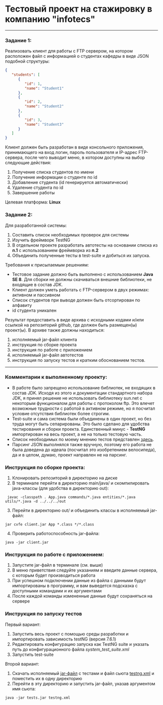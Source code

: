 # Тестовый проект на стажировку в компанию "infotecs"
------------------------------------------------------------
### Задание 1:
Реализовать клиент для работы с FTP сервером, на котором расположен файл с информацией о студентах кафедры в виде JSON подобной структуры:
```json
{
   "students": [
      {
         "id": 1,
         "name": "Student1"
      },
      {
         "id": 2,
         "name": "Student2"
      },
      {
         "id": 3,
         "name": "Student3"
      }
   ]
}
```
Клиент должен быть разработан в виде консольного приложения, принимающего на вход логин, пароль пользователя и IP-адрес FTP-сервера, после чего выводит меню, в котором доступны на выбор следующие действия:
1.	Получение списка студентов по имени
2.	Получение информации о студенте по id
3.	Добавление студента (id генерируется автоматически)
4.	Удаление студента по id
5.	Завершение работы

Целевая платформа: **Linux**

### Задание 2:
Для разработанной системы:
1.	Составить список необходимых проверок для системы
2.	Изучить фреймворк TestNG
3.	В отдельном проекте разработать автотесты на основании списка из **п.1** с использованием фреймворка из **п.2**
4.	Объединить полученные тесты в test-suite и добиться их запуска.

Требования к присылаемым решениям:
* Тестовое задание должно быть выполнено с использованием **Java SE 8**. Для сборки не должны скачиваться внешние библиотеки, не входящие в состав JDK.
* Клиент должен уметь работать с FTP-сервером в двух режимах: активном и пассивном
* Список студентов при выводе должен быть отсортирован по алфавиту
* id студента уникален

Результат предоставить в виде архива с исходными кодами и/или ссылкой на репозиторий github, где должен быть размещен(ы) проект(ы).
В архиве также должны находиться:
1.	исполняемый jar-файл клиента
2.	инструкция по сборке проекта
3.	инструкция по работе с приложением
4.	исполняемый jar-файл автотестов
5.	инструкция по запуску тестов и кратким обоснованием тестов.

-----------------------
### Комментарии к выполненному проекту:
* В работе было запрещено использование библиотек, не входящих в состав JDK. 
Исходя из этого и документации стандартного набора JDK, я принял решение не использовать 
библиотеку sun.net с некоторым функционалом для работы с протоколом ftp. Это влечет
возможные трудности с работой в активном режиме, но я посчитал условие отсутствия 
библиотек более строгим.
* Test-suite и сама система были объединены в один проект, но без труда могут быть 
сепарированы. Это было сделано для удобства тестирования и сборки проекта. Единственный
минус - **TestNG** импортирован на весь проект, а не на только тестовую часть.
* Список необходимых по моему мнению тестов представлен [здесь](https://github.com/Busygind/infotecs_client_project/blob/main/src/test/test_list.txt).
* Парсинг JSON выполнялся также вручную, поэтому его работа не была доведена до 
идеала (посчитал это изобретением велосипеда), да и в целом, думаю, проект направлен не на парсинг.

### Инструкция по сборке проекта: 
1. Клонировать репозиторий в директорию на диске
2. В терминале перейти в директорию main/java/ и скомпилировать java-классы (для удобства в директорию out): 

` javac -classpath . App.java commands/*.java entities/*.java utils/*.java -d ../../../out`

3. Перейти в директорию out/ и объединить классы в исполняемый jar-файл:

`jar cvfe client.jar App *.class */*.class`

4. Проверить работоспособность jar-файла:

`java -jar client.jar`

### Инструкция по работе с приложением:
1. Запустите jar-файл в терминале (см. выше)
2. В меню приветствия следуйте указаниям и введите данные сервера, с которым будет
производиться работа
3. При успешном подключении данные из файла с данными будут импортированы в программу,
и вам выведется подсказка с доступными командами и их аргументами
4. После каждой команды измененные данные будут сохраняться на сервере

### Инструкция по запуску тестов
Первый вариант:
1. Запустить весь проект с помощью среды разработки и импортировать зависимость testNG (версия 7.6.1)
2. Редактировать конфигурацию запуска как TestNG suite и указать путь до конфигурационного файла _system_test_suite.xml_
3. Запустить test-suite

Второй вариант:
1. Скачать исполняемый [jar-файл](https://github.com/Busygind/infotecs_client_project/tree/main/out/artifacts/test_jar) с тестами и файл сьюта [testng.xml](https://github.com/Busygind/infotecs_client_project/tree/main/src/test/resources) и поместить их в одну директорию
2. Перейти в эту директорию и запустить jar-файл, указав аргументом имя сьюта:

`java -jar tests.jar testng.xml`


